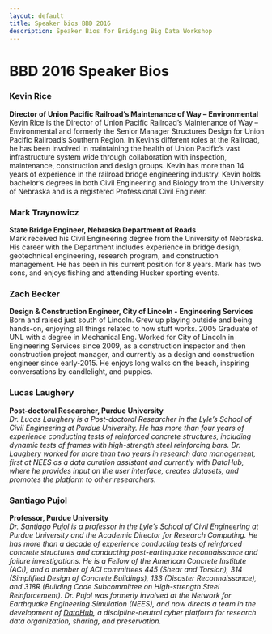 ```yaml
---
layout: default
title: Speaker bios BBD 2016
description: Speaker Bios for Bridging Big Data Workshop
---
```


# BBD 2016 Speaker Bios

### Kevin Rice
**Director of Union Pacific Railroad’s Maintenance of Way – Environmental**  
Kevin Rice is the Director of Union Pacific Railroad’s Maintenance of Way – Environmental and formerly the Senior Manager Structures Design for Union Pacific Railroad’s Southern Region. In Kevin’s different roles at the Railroad, he has been involved in maintaining the health of Union Pacific’s vast infrastructure system wide through collaboration with inspection, maintenance, construction and design groups. Kevin has more than 14 years of experience in the railroad bridge engineering industry. Kevin holds bachelor’s degrees in both Civil Engineering and Biology from the University of Nebraska and is a registered Professional Civil Engineer.

### Mark Traynowicz
**State Bridge Engineer, Nebraska Department of Roads**  
Mark received his Civil Engineering degree from the University of Nebraska.  His career with the Department includes experience in bridge design, geotechnical engineering, research program, and construction management.  He has been in his current position for 8 years.  Mark has two sons, and enjoys fishing and attending Husker sporting events.

### Zach Becker
**Design & Construction Engineer, City of Lincoln - Engineering Services**  
Born and raised just south of Lincoln. Grew up playing outside and being hands-on, enjoying all things related to how stuff works. 2005 Graduate of UNL with a degree in Mechanical Eng. Worked for City of Lincoln in Engineering Services since 2009, as a construction inspector and then construction project manager, and currently as a design and construction engineer since early-2015. He enjoys long walks on the beach, inspiring conversations by candlelight, and puppies.

### Lucas Laughery
**Post-doctoral Researcher, Purdue University**  
_Dr. Lucas Laughery is a Post-doctoral Researcher in the Lyle’s School of Civil Engineering at Purdue University. He has more than four years of experience conducting tests of reinforced concrete structures, including dynamic tests of frames with high-strength steel reinforcing bars. Dr. Laughery worked for more than two years in research data management, first at NEES as a data curation assistant and currently with DataHub, where he provides input on the user interface, creates datasets, and promotes the platform to other researchers._

### Santiago Pujol
**Professor, Purdue University**  
_Dr. Santiago Pujol is a professor in the Lyle’s School of Civil Engineering at Purdue University and the Academic Director for Research Computing. He has more than a decade of experience conducting tests of reinforced concrete structures and conducting post-earthquake reconnaissance and failure investigations. He is a Fellow of the American Concrete Institute (ACI), and a member of ACI committees 445 (Shear and Torsion), 314 (Simplified Design of Concrete Buildings), 133 (Disaster Reconnaissance), and 318R (Building Code Subcommittee on High-strength Steel Reinforcement). Dr. Pujol was formerly involved at the Network for Earthquake Engineering Simulation (NEES), and now directs a team in the development of [DataHub](http://datacenterhub.org), a discipline-neutral cyber platform for research data organization, sharing, and preservation._
